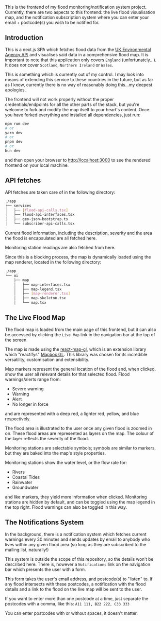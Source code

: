 This is the frontend of my flood monitoring/notification system project.
Currently, there are two aspects to this frontend: the live flood visualisation map,
and the notification subscription system where you can enter your email + postcode(s)
you wish to be notified for.

## Introduction

This is a next.js SPA which fetches flood data from the [UK Environmental Agency API](https://environment.data.gov.uk/flood-monitoring/doc/reference)
and visualises said data in a comprehensive flood map. It is important to note that this application only
covers `England` (unfortunately...). It does *not* cover `Scotland`, `Northern Ireland` or `Wales`.

This is something which is currently out of my control. I may look into means of extending this
service to these countries in the future, but as far as I know, currently there is no way
of reasonably doing this...my deepest apologies.

The frontend will not work properly without the proper credentials/endpoints for 
all the other parts of the stack, but you're welcome to fork and modify the map
itself to your heart's content. Once you have forked everything and installed all
dependencies, just run:

```bash
npm run dev
# or
yarn dev
# or
pnpm dev
# or
bun dev
```

and then open your browser to [http://localhost:3000](http://localhost:3000) to see the rendered frontend
on your local machine.

## API fetches

API fetches are taken care of in the following directory:

```bash
./app
├── services
│   ├── [flood-api-calls.tsx]
│   ├── flood-api-interfaces.tsx
│   ├── geo-json-bootstrap.ts
│   └── subscriber-api-calls.tsx

```

Current flood information, including the description, severity and the 
area the flood is encapsulated are all fetched here.

Monitoring station readings are also fetched from here.

Since this is a blocking process, the map is dynamically loaded using the map renderer,
located in the following directory:

```bash
./app
└── ui
    ├── map
    │   ├── map-interfaces.tsx
    │   ├── map-legend.tsx
    │   ├── [map-renderer.tsx]
    │   ├── map-skeleton.tsx
    │   └── map.tsx
```

## The Live Flood Map

The flood map is loaded from the main page of this frontend, but it can also be
accessed by clicking the `Live Map` link in the navigation bar at the top of the screen.

The map is made using the [react-map-gl](https://visgl.github.io/react-map-gl/), which
is an extension library which "reactifys" [Mapbox GL](https://www.mapbox.com/mapbox-gljs).
This library was chosen for its incredible versatility, customisation and extensibility.

Map markers represent the general location of the flood and, 
when clicked, show the user all relevant details for that selected flood.
Flood warnings/alerts range from:

- Severe warning
- Warning
- Alert
- No longer in force

and are represented with a deep red, a lighter red, yellow, and blue respectively.

The flood area is illustrated to the user once any given flood is zoomed in on.
These flood areas are represented as layers on the map. The colour of the layer reflects
the severity of the flood.

Monitoring stations are selectable symbols; symbols are similar to markers, 
but they are baked into the map's style properties.

Monitoring stations show the water level, or the flow rate for:

- Rivers
- Coastal Tides
- Rainwater
- Groundwater

and like markers, they yield more information when clicked.
Monitoring stations are hidden by default, and can be toggled using the map legend in
the top right. Flood warnings can also be toggled in this way.

## The Notifications System

In the background, there is a notification system which fetches current warnings
every 30 minutes and sends updates by email to anybody who lives within any
given flood area (so long as they are subscribed to the mailing list, naturally!)

This system is outside the scope of this repository, so the details won't be described here.
There is, however a `Notifications` link on the navigation bar which presents
the user with a form. 

This form takes the user's email address, and postcode(s)
to "listen" to. If any flood intersects with these postcodes, a notification
with the flood details and a link to the flood on the live map will be sent to the
user.

If you want to enter more than one postcode at a time, just separate the postcodes
with a comma, like this:
`A11 111, B22 222, C33 333`

You can enter postcodes with or without spaces, it doesn't matter.